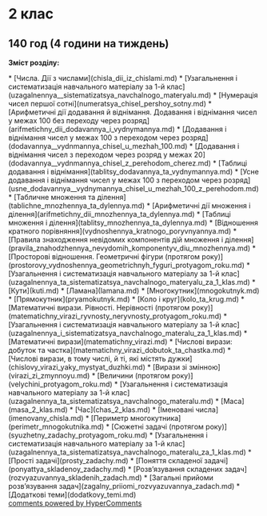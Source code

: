 <div id="hypercomments_widget" class="js-hypercomments-widget invisible"></div>

# 2 клас
140 год (4 години на тиждень)
---------------------
<p><b>Зміст розділу:</b></p>
* [Числа. Дії з числами](chisla_dii_iz_chislami.md)
   * [Узагальнення і систематизація навчального матеріалу за 1-й клас](uzagalnennya__sistematizatsya_navchalnogo_materyalu.md)
       * [Нумерація чисел першої сотні](numeratsya_chisel_pershoy_sotny.md)
       * [Арифметичні дії додавання й віднімання. Додавання і віднімання чисел у межах 100  без переходу через розряд](arifmetichny_dii_dodavannya_i_vydnymannya.md)
   * [Додавання і віднімання чисел у межах 100 з переходом через розряд](dodavannya__vydnmannya_chisel_u_mezhah_100.md)
       * [Додавання і віднімання чисел з переходом через розряд у межах 20](dodavannya__vydnmannya_chisel_z_perehodom_cherez.md)
       * [Таблиці додавання і віднімання](tablitsy_dodavannya_ta_vydnymannya.md)
       * [Усне додавання і віднімання чисел у межах 100 з переходом через розряд](usne_dodavannya__vydnymannya_chisel_u_mezhah_100_z_perehodom.md)
   * [Табличне множення та ділення](tablichne_mnozhennya_ta_dylennya.md)
       * [Арифметичні дії множення і ділення](arifmetichny_dii_mnozhennya_ta_dylennya.md)
       * [Таблиці множення і ділення](tablitsy_mnozhennya_ta_dylennya.md)
       * [Відношення кратного порівняння](vydnoshennya_kratnogo_poryvnyannya.md)
       * [Правила знаходження невідомих компонентів дій множення і ділення](pravila_znahodzhennya_nevydomih_komponentyv_diu_mnozhennya.md)
* [Просторові відношення. Геометричні фігури (протягом року)](prostorovy_vydnoshennya_geometrichnyh_fyguri_protyagom_roku.md)
   * [Узагальнення і систематизація навчального матеріалу за 1-й клас](uzagalnennya_ta_sistematizatsya_navchalnogo_materyalu_za_1_klas.md)
   * [Кути](kuti.md)
   * [Ламана](lamana.md)
   * [Многокутник](mnogokutnyk.md)
   * [Прямокутник](pryamokutnyk.md)
   * [Коло і круг](kolo_ta_krug.md)
* [Математичні вирази. Рівності. Нерівності (протягом року)](matematichny_virazi_ryvnosty_neryvnosty_protyagom_roku.md)
   * [Узагальнення і систематизація навчального матеріалу за 1-й клас](uzagalnennya_i_sistematizatsya_navchalnogo_materalu_za_1_klas.md)
   * [Математичні вирази](matematichny_virazi.md)
       * [Числові вирази: добуток та частка](matematichny_virazi_dobutok_ta_chastka.md)
       * [Числові вирази, в тому числі, й ті, які містять дужки](chislovy_virazi_yaky_mystyat_duzhki.md)
       * [Вирази зі змінною](virazi_zi_zmynnoyu.md)
* [Величини (протягом року)](velychini_protyagom_roku.md)
   * [Узагальнення і систематизація навчального матеріалу за 1-й клас](uzagalnennya_ta_sistematizatsya_navchalnogo_materalu.md)
   * [Маса](masa_2_klas.md)
   * [Час](chas_2_klas.md)
   * [Іменовані числа](imenovany_chisla.md)
   * [Периметр  многокутника](perimetr_mnogokutnika.md)
* [Сюжетні задачі  (протягом року)](syuzhetny_zadachy_protyagom_roku.md)
   * [Узагальнення і систематизація навчального матеріалу за  1-й клас](uzagalnennya_ta_sistematizatsya_navchalnogo_materalu_za_1_klas.md)
   * [Прості задачі](prosty_zadachy.md)
   * [Поняття складеної задачі](ponyattya_skladenoy_zadachy.md)
   * [Розв’язування складених задач](rozvyazuvannya_skladenih_zadach.md)
   * [Загальні прийоми розв’язування задач](zagalny_priiomi_rozvyazuvannya_zadach.md)
* [Додаткові теми](dodatkovy_temi.md)

<div class="js-hypercomments-container">
    <a href="http://hypercomments.com" class="hc-link" title="comments widget">comments powered by HyperComments</a>
</div>